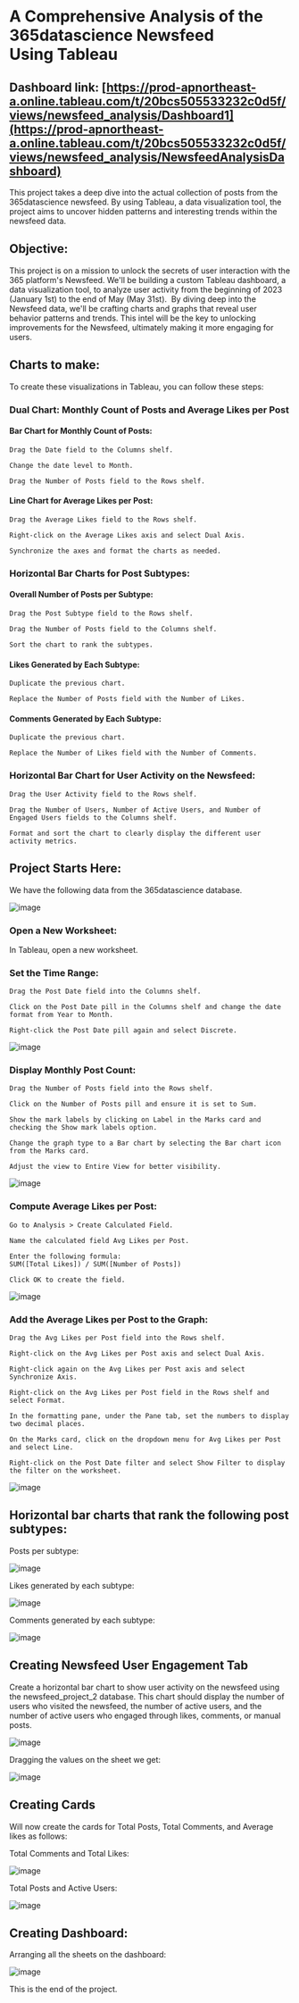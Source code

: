 
# A Comprehensive Analysis of the 365datascience Newsfeed Using Tableau

## Dashboard link: [https://prod-apnortheast-a.online.tableau.com/t/20bcs505533232c0d5f/views/newsfeed_analysis/Dashboard1](https://prod-apnortheast-a.online.tableau.com/t/20bcs505533232c0d5f/views/newsfeed_analysis/NewsfeedAnalysisDashboard)

This project takes a deep dive into the actual collection of posts from the 365datascience newsfeed. By using Tableau, a data visualization tool, the project aims to uncover hidden patterns and interesting trends within the newsfeed data.

## Objective:  
This project is on a mission to unlock the secrets of user interaction with the 365 platform's Newsfeed. We'll be building a custom Tableau dashboard, a data visualization tool, to analyze user activity from the beginning of 2023 (January 1st) to the end of May (May 31st). 
By diving deep into the Newsfeed data, we'll be crafting charts and graphs that reveal user behavior patterns and trends. This intel will be the key to unlocking improvements for the Newsfeed, ultimately making it more engaging for users.
 
## Charts to make:
To create these visualizations in Tableau, you can follow these steps:
### Dual Chart: Monthly Count of Posts and Average Likes per Post
#### Bar Chart for Monthly Count of Posts: 

    Drag the Date field to the Columns shelf.

    Change the date level to Month.

    Drag the Number of Posts field to the Rows shelf.
#### Line Chart for Average Likes per Post:

    Drag the Average Likes field to the Rows shelf.

    Right-click on the Average Likes axis and select Dual Axis.

    Synchronize the axes and format the charts as needed.

### Horizontal Bar Charts for Post Subtypes:
#### Overall Number of Posts per Subtype:

    Drag the Post Subtype field to the Rows shelf.

    Drag the Number of Posts field to the Columns shelf.

    Sort the chart to rank the subtypes.
#### Likes Generated by Each Subtype:

    Duplicate the previous chart.

    Replace the Number of Posts field with the Number of Likes.
#### Comments Generated by Each Subtype:

    Duplicate the previous chart.

    Replace the Number of Likes field with the Number of Comments.
### Horizontal Bar Chart for User Activity on the Newsfeed:
    Drag the User Activity field to the Rows shelf.

    Drag the Number of Users, Number of Active Users, and Number of Engaged Users fields to the Columns shelf.

    Format and sort the chart to clearly display the different user activity metrics.

## Project Starts Here:
We have the following data from the 365datascience database.

![image](https://github.com/Anshulpb02/Newsfeed-Analysis-Dashboard/assets/99670506/c984ad39-8822-40d5-b807-884f4fb53a0d)


### Open a New Worksheet:
In Tableau, open a new worksheet.

### Set the Time Range:
    Drag the Post Date field into the Columns shelf.

    Click on the Post Date pill in the Columns shelf and change the date format from Year to Month.

    Right-click the Post Date pill again and select Discrete.

![image](https://github.com/Anshulpb02/Newsfeed-Analysis-Dashboard/assets/99670506/31daa252-1e6c-4f0f-a019-1f9e34500c77)

### Display Monthly Post Count:
    Drag the Number of Posts field into the Rows shelf.

    Click on the Number of Posts pill and ensure it is set to Sum.

    Show the mark labels by clicking on Label in the Marks card and checking the Show mark labels option.

    Change the graph type to a Bar chart by selecting the Bar chart icon from the Marks card.

    Adjust the view to Entire View for better visibility.

![image](https://github.com/Anshulpb02/Newsfeed-Analysis-Dashboard/assets/99670506/c2fc64bd-9135-4f21-bdc7-929c94afb7ae)

### Compute Average Likes per Post:
    Go to Analysis > Create Calculated Field.

    Name the calculated field Avg Likes per Post.

    Enter the following formula:
    SUM([Total Likes]) / SUM([Number of Posts])

    Click OK to create the field.

![image](https://github.com/Anshulpb02/Newsfeed-Analysis-Dashboard/assets/99670506/25dd13ab-5f3a-4979-916b-30098499bc21)

### Add the Average Likes per Post to the Graph:
    Drag the Avg Likes per Post field into the Rows shelf.

    Right-click on the Avg Likes per Post axis and select Dual Axis.

    Right-click again on the Avg Likes per Post axis and select Synchronize Axis.

    Right-click on the Avg Likes per Post field in the Rows shelf and select Format.

    In the formatting pane, under the Pane tab, set the numbers to display two decimal places.

    On the Marks card, click on the dropdown menu for Avg Likes per Post and select Line.

    Right-click on the Post Date filter and select Show Filter to display the filter on the worksheet.

![image](https://github.com/Anshulpb02/Newsfeed-Analysis-Dashboard/assets/99670506/ca2cdf97-e154-44ad-8205-66cda597a4b2)

## Horizontal bar charts that rank the following post subtypes:
Posts per subtype:

  ![image](https://github.com/Anshulpb02/Newsfeed-Analysis-Dashboard/assets/99670506/d414704c-a635-4eb2-afb2-715b962aecd1)

Likes generated by each subtype:

![image](https://github.com/Anshulpb02/Newsfeed-Analysis-Dashboard/assets/99670506/cda0ef70-78df-4e3d-a30f-458f29b243d5)

Comments generated by each subtype:

![image](https://github.com/Anshulpb02/Newsfeed-Analysis-Dashboard/assets/99670506/c9fe7109-5657-41e5-9925-c1a755d88683)

## Creating Newsfeed User Engagement Tab
Create a horizontal bar chart to show user activity on the newsfeed using the newsfeed_project_2 database. This chart should display the number of users who visited the newsfeed, the number of active users, and the number of active users who engaged through likes, comments, or manual posts.

![image](https://github.com/Anshulpb02/Newsfeed-Analysis-Dashboard/assets/99670506/d3b41467-b2b7-4ca1-a9eb-9a336b08d3ef)

Dragging the values on the sheet we get:

![image](https://github.com/Anshulpb02/Newsfeed-Analysis-Dashboard/assets/99670506/6a2e1c00-1cb0-43a3-ab4c-c440d84869d3)

## Creating Cards
Will now create the cards for Total Posts, Total Comments, and Average likes as follows:


Total Comments and Total Likes:

![image](https://github.com/Anshulpb02/Newsfeed-Analysis-Dashboard/assets/99670506/62271f51-d086-4f92-9703-975adb9d59f2)

Total Posts and Active Users:

![image](https://github.com/Anshulpb02/Newsfeed-Analysis-Dashboard/assets/99670506/459c4882-0273-4bba-b210-e46e865d4776)

## Creating Dashboard:
Arranging all the sheets on the dashboard:

![image](https://github.com/Anshulpb02/Newsfeed-Analysis-Dashboard/assets/99670506/dac0cf27-4a4a-4a00-be90-faba2c8beed9)

This is the end of the project.

